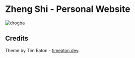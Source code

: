 # Zheng Shi - Personal Website

![drogba](/assets/pics/drogba.webp)

## Credits

Theme by Tim Eaton - [timeaton.dev](https://timeaton.dev).
